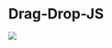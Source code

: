 ﻿# Drag-Drop-JS
 
<img src="https://user-images.githubusercontent.com/48057905/83930543-1de97a80-a7d3-11ea-9732-6354c95f05c6.PNG"></img>

